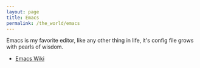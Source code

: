 ```yaml
---
layout: page
title: Emacs
permalink: /the_world/emacs
---
```

Emacs is my favorite editor, like any other thing in life, it's config file grows with pearls of wisdom.

- [Emacs Wiki](https://www.emacswiki.org/)

